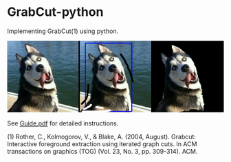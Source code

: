 # GrabCut-python
Implementing GrabCut(1) using python.

![GrabCut Dog](test_picture_results/grabcut_output_dog1.png)

See [Guide.pdf](Guide.pdf) for detailed instructions.

(1) Rother, C., Kolmogorov, V., & Blake, A. (2004, August). Grabcut: Interactive foreground extraction using iterated graph cuts. In ACM transactions on graphics (TOG) (Vol. 23, No. 3, pp. 309-314). ACM. 
